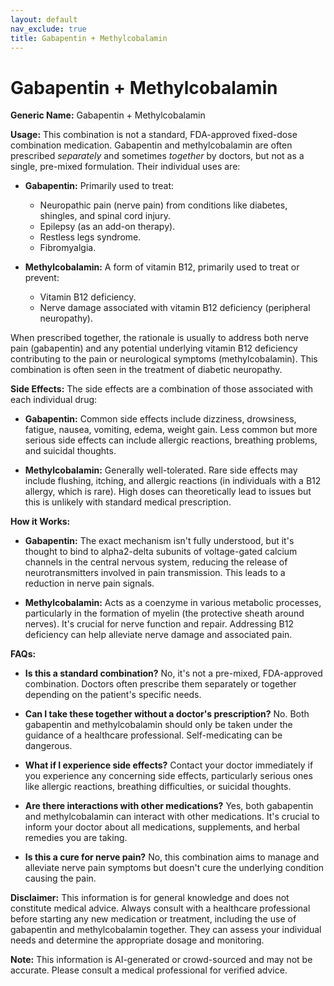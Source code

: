 ```yaml
---
layout: default
nav_exclude: true
title: Gabapentin + Methylcobalamin
---
```


# Gabapentin + Methylcobalamin

**Generic Name:** Gabapentin + Methylcobalamin

**Usage:**  This combination is not a standard, FDA-approved fixed-dose combination medication. Gabapentin and methylcobalamin are often prescribed *separately* and sometimes *together* by doctors, but not as a single, pre-mixed formulation.  Their individual uses are:

* **Gabapentin:** Primarily used to treat:
    * Neuropathic pain (nerve pain) from conditions like diabetes, shingles, and spinal cord injury.
    * Epilepsy (as an add-on therapy).
    * Restless legs syndrome.
    * Fibromyalgia.

* **Methylcobalamin:**  A form of vitamin B12, primarily used to treat or prevent:
    * Vitamin B12 deficiency.
    * Nerve damage associated with vitamin B12 deficiency (peripheral neuropathy).

When prescribed together, the rationale is usually to address both nerve pain (gabapentin) and any potential underlying vitamin B12 deficiency contributing to the pain or neurological symptoms (methylcobalamin).  This combination is often seen in the treatment of diabetic neuropathy.

**Side Effects:** The side effects are a combination of those associated with each individual drug:

* **Gabapentin:** Common side effects include dizziness, drowsiness, fatigue, nausea, vomiting, edema, weight gain.  Less common but more serious side effects can include allergic reactions, breathing problems, and suicidal thoughts.

* **Methylcobalamin:** Generally well-tolerated.  Rare side effects may include flushing, itching, and allergic reactions (in individuals with a B12 allergy, which is rare).  High doses can theoretically lead to issues but this is unlikely with standard medical prescription.


**How it Works:**

* **Gabapentin:** The exact mechanism isn't fully understood, but it's thought to bind to alpha2-delta subunits of voltage-gated calcium channels in the central nervous system, reducing the release of neurotransmitters involved in pain transmission.  This leads to a reduction in nerve pain signals.

* **Methylcobalamin:**  Acts as a coenzyme in various metabolic processes, particularly in the formation of myelin (the protective sheath around nerves). It's crucial for nerve function and repair.  Addressing B12 deficiency can help alleviate nerve damage and associated pain.


**FAQs:**

* **Is this a standard combination?** No,  it's not a pre-mixed, FDA-approved combination. Doctors often prescribe them separately or together depending on the patient's specific needs.

* **Can I take these together without a doctor's prescription?**  No.  Both gabapentin and methylcobalamin should only be taken under the guidance of a healthcare professional.  Self-medicating can be dangerous.

* **What if I experience side effects?**  Contact your doctor immediately if you experience any concerning side effects, particularly serious ones like allergic reactions, breathing difficulties, or suicidal thoughts.

* **Are there interactions with other medications?** Yes, both gabapentin and methylcobalamin can interact with other medications.  It's crucial to inform your doctor about all medications, supplements, and herbal remedies you are taking.

* **Is this a cure for nerve pain?** No, this combination aims to manage and alleviate nerve pain symptoms but doesn't cure the underlying condition causing the pain.

**Disclaimer:** This information is for general knowledge and does not constitute medical advice.  Always consult with a healthcare professional before starting any new medication or treatment, including the use of gabapentin and methylcobalamin together. They can assess your individual needs and determine the appropriate dosage and monitoring.


**Note:** This information is AI-generated or crowd-sourced and may not be accurate. Please consult a medical professional for verified advice.